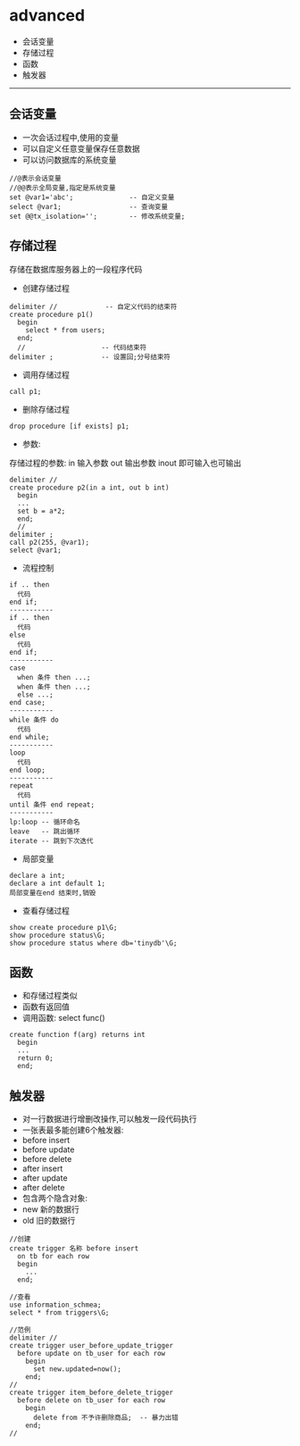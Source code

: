advanced
==
* 会话变量
* 存储过程
* 函数
* 触发器
----
会话变量
--
- 一次会话过程中,使用的变量
- 可以自定义任意变量保存任意数据
- 可以访问数据库的系统变量
```
//@表示会话变量
//@@表示全局变量,指定是系统变量
set @var1='abc';              -- 自定义变量
select @var1;                 -- 查询变量
set @@tx_isolation='';        -- 修改系统变量;
```

存储过程
--
存储在数据库服务器上的一段程序代码

- 创建存储过程
```
delimiter //            -- 自定义代码的结束符
create procedure p1()
  begin
    select * from users;
  end;
  //                   -- 代码结束符
delimiter ;            -- 设置回;分号结束符   
```
- 调用存储过程
```
call p1;
```
- 删除存储过程
```
drop procedure [if exists] p1;  
```
- 参数:

存储过程的参数: in 输入参数 out 输出参数 inout 即可输入也可输出
```
delimiter //
create procedure p2(in a int, out b int)
  begin
  ...
  set b = a*2;
  end;
  //
delimiter ;   
call p2(255, @var1);
select @var1;  
```
- 流程控制
```
if .. then
  代码
end if;
-----------
if .. then
  代码
else
  代码
end if;
-----------
case
  when 条件 then ...;
  when 条件 then ...;
  else ...;
end case;
-----------
while 条件 do
  代码
end while;
-----------
loop
  代码
end loop;
-----------
repeat
  代码
until 条件 end repeat;
-----------
lp:loop -- 循环命名
leave   -- 跳出循环
iterate -- 跳到下次迭代  
```
- 局部变量
```
declare a int;
declare a int default 1;
局部变量在end 结束时,销毁
```
- 查看存储过程
```
show create procedure p1\G;
show procedure status\G;
show procedure status where db='tinydb'\G;
```

函数
--
- 和存储过程类似
- 函数有返回值
- 调用函数: select func()
```
create function f(arg) returns int
  begin
  ...
  return 0;
  end;
```

触发器
--
- 对一行数据进行增删改操作,可以触发一段代码执行
- 一张表最多能创建6个触发器:
- before insert
- before update
- before delete
- after insert
- after update
- after delete
- 包含两个隐含对象:
- new 新的数据行
- old 旧的数据行

```
//创建
create trigger 名称 before insert
  on tb for each row
  begin
    ...
  end;

//查看
use information_schmea;
select * from triggers\G;  

//范例
delimiter //
create trigger user_before_update_trigger
  before update on tb_user for each row
    begin
      set new.updated=now();
    end;
//
create trigger item_before_delete_trigger
  before delete on tb_user for each row
    begin
      delete from 不予许删除商品;  -- 暴力出错
    end;
//

```
